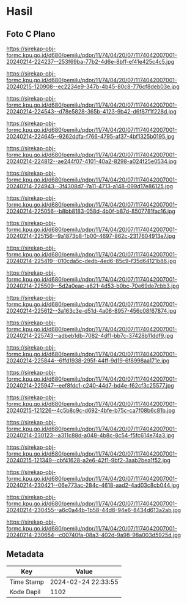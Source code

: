 # Hasil

## Foto C Plano

https://sirekap-obj-formc.kpu.go.id/d680/pemilu/pdpr/11/74/04/20/07/1174042007001-20240214-224237--253f69ba-77b2-4d6e-8bff-ef41e425c4c5.jpg

https://sirekap-obj-formc.kpu.go.id/d680/pemilu/pdpr/11/74/04/20/07/1174042007001-20240215-120908--ec2234e9-347b-4b45-80c8-776cf8deb03e.jpg

https://sirekap-obj-formc.kpu.go.id/d680/pemilu/pdpr/11/74/04/20/07/1174042007001-20240214-224543--d78e5828-365b-4123-9b42-d6f87f1f228d.jpg

https://sirekap-obj-formc.kpu.go.id/d680/pemilu/pdpr/11/74/04/20/07/1174042007001-20240214-224645--9262ddfa-f766-4795-af37-4bf1325b0195.jpg

https://sirekap-obj-formc.kpu.go.id/d680/pemilu/pdpr/11/74/04/20/07/1174042007001-20240214-224812--ae244f07-4101-40a2-8298-a024f25e0534.jpg

https://sirekap-obj-formc.kpu.go.id/d680/pemilu/pdpr/11/74/04/20/07/1174042007001-20240214-224943--3f4308d7-7a11-4713-a148-099d17e86125.jpg

https://sirekap-obj-formc.kpu.go.id/d680/pemilu/pdpr/11/74/04/20/07/1174042007001-20240214-225056--b8bb8183-058d-4b0f-b87d-8507781fac16.jpg

https://sirekap-obj-formc.kpu.go.id/d680/pemilu/pdpr/11/74/04/20/07/1174042007001-20240214-225156--9a1873b8-1b00-4697-862c-2317604913e7.jpg

https://sirekap-obj-formc.kpu.go.id/d680/pemilu/pdpr/11/74/04/20/07/1174042007001-20240214-225419--010cda5c-dedb-4ed6-85c9-f35d64121b86.jpg

https://sirekap-obj-formc.kpu.go.id/d680/pemilu/pdpr/11/74/04/20/07/1174042007001-20240214-225509--5d2a0eac-a621-4d53-b0bc-70e69de7cbb3.jpg

https://sirekap-obj-formc.kpu.go.id/d680/pemilu/pdpr/11/74/04/20/07/1174042007001-20240214-225612--3a163c3e-d51d-4a06-8957-456c08f67874.jpg

https://sirekap-obj-formc.kpu.go.id/d680/pemilu/pdpr/11/74/04/20/07/1174042007001-20240214-225743--adbeb1db-7082-4df1-bb7c-37428b11ddf9.jpg

https://sirekap-obj-formc.kpu.go.id/d680/pemilu/pdpr/11/74/04/20/07/1174042007001-20240214-225844--6ffd1938-295f-44ff-9d19-6f8998aa171e.jpg

https://sirekap-obj-formc.kpu.go.id/d680/pemilu/pdpr/11/74/04/20/07/1174042007001-20240214-225947--eef8fdc1-c240-44d7-bd4e-f62cf3c25577.jpg

https://sirekap-obj-formc.kpu.go.id/d680/pemilu/pdpr/11/74/04/20/07/1174042007001-20240215-121226--4c5b8c9c-d692-4bfe-b75c-ca7f08b6c81b.jpg

https://sirekap-obj-formc.kpu.go.id/d680/pemilu/pdpr/11/74/04/20/07/1174042007001-20240214-230123--a311c88d-a048-4b8c-8c54-f5fc614e74a3.jpg

https://sirekap-obj-formc.kpu.go.id/d680/pemilu/pdpr/11/74/04/20/07/1174042007001-20240215-121349--cbf41628-a2e6-42f1-9bf2-3aab2bea1f52.jpg

https://sirekap-obj-formc.kpu.go.id/d680/pemilu/pdpr/11/74/04/20/07/1174042007001-20240214-230421--06e773ac-284c-4618-aad2-4ad03c8cb044.jpg

https://sirekap-obj-formc.kpu.go.id/d680/pemilu/pdpr/11/74/04/20/07/1174042007001-20240214-230455--a6c0a44b-1b58-44d8-94e6-8434d613a2ab.jpg

https://sirekap-obj-formc.kpu.go.id/d680/pemilu/pdpr/11/74/04/20/07/1174042007001-20240214-230654--c00740fa-08a3-402d-9a98-98a003d5925d.jpg


## Metadata

| Key        | Value               |
| ---------- | ------------------- |
| Time Stamp | 2024-02-24 22:33:55 |
| Kode Dapil | 1102                |



